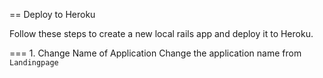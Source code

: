 == Deploy to Heroku

Follow these steps to create a new local rails app and deploy it to Heroku.

=== 1. Change Name of Application
Change the application name from ```Landingpage```
